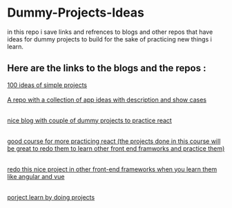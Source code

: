# Dummy-Projects-Ideas
in this repo i save links and refrences to blogs and other repos that have ideas for dummy projects to build for the sake of practicing new things i learn.

<h2>Here are the links to the blogs and the repos :</h2>
<a href="https://www.florin-pop.com/blog/2019/09/100-days-100-projects/"> 100 ideas of simple projects</a><br><br>
<a href="https://github.com/florinpop17/app-ideas"> A repo with a collection of app ideas with description and show cases</a><br><br>

<a href="https://www.golangprograms.com/dice-game-in-react-js.html"> nice blog with couple of dummy projects to practice react</a><br/><br/>

<a href="https://www.udemy.com/course/the-react-practice-course-learn-by-building-projects/"> good course for more practicing react (the projects done in this course will be great to redo them to learn other front end framworks and practice them)</a><br/><br/>

<a href="https://github.com/Abdullah-F/BurgerBuilder"> redo this nice project in other front-end frameworks when you learn them like angular and vue</a><br/><br/>


<a href="https://projectlearn.io/"> porject learn by doing projects </a>


